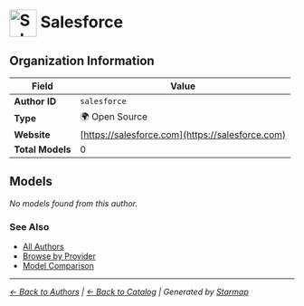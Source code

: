 # <img src="https://raw.githubusercontent.com/agentstation/starmap/master/internal/embedded/logos/salesforce.svg" alt="Salesforce logo" width="48" height="48" style="vertical-align: middle;"> Salesforce
  
  
  
## Organization Information
  
| Field | Value |
|---------|---------|
| **Author ID** | `salesforce` |
| **Type** | 🌍 Open Source |
| **Website** | [https://salesforce.com](https://salesforce.com) |
| **Total Models** | 0 |

  
## Models
  
*No models found from this author.*
  
### See Also
  
- [All Authors](../)
- [Browse by Provider](../../providers/)
- [Model Comparison](../../models/)
  
---
*_[← Back to Authors](../) | [← Back to Catalog](../../) | Generated by [Starmap](https://github.com/agentstation/starmap)_*
